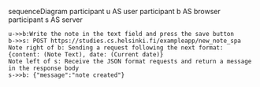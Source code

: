 sequenceDiagram
    participant u AS user
    participant b AS browser
    participant s AS server

    u->>b:Write the note in the text field and press the save button
    b->>s: POST https://studies.cs.helsinki.fi/exampleapp/new_note_spa
    Note right of b: Sending a request following the next format: {content: (Note Text), date: (Current date)}
    Note left of s: Receive the JSON format requests and return a message in the response body
    s->>b: {"message":"note created"}